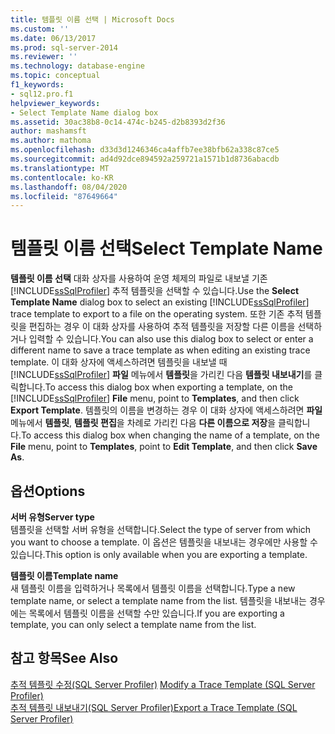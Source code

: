 ```yaml
---
title: 템플릿 이름 선택 | Microsoft Docs
ms.custom: ''
ms.date: 06/13/2017
ms.prod: sql-server-2014
ms.reviewer: ''
ms.technology: database-engine
ms.topic: conceptual
f1_keywords:
- sql12.pro.f1
helpviewer_keywords:
- Select Template Name dialog box
ms.assetid: 30ac38b8-0c14-474c-b245-d2b8393d2f36
author: mashamsft
ms.author: mathoma
ms.openlocfilehash: d33d3d1246346ca4affb7ee38bfb62a338c87ce5
ms.sourcegitcommit: ad4d92dce894592a259721a1571b1d8736abacdb
ms.translationtype: MT
ms.contentlocale: ko-KR
ms.lasthandoff: 08/04/2020
ms.locfileid: "87649664"
---
```

# <a name="select-template-name"></a><span data-ttu-id="edc2e-102">템플릿 이름 선택</span><span class="sxs-lookup"><span data-stu-id="edc2e-102">Select Template Name</span></span>
  <span data-ttu-id="edc2e-103">**템플릿 이름 선택** 대화 상자를 사용하여 운영 체제의 파일로 내보낼 기존 [!INCLUDE[ssSqlProfiler](../includes/sssqlprofiler-md.md)] 추적 템플릿을 선택할 수 있습니다.</span><span class="sxs-lookup"><span data-stu-id="edc2e-103">Use the **Select Template Name** dialog box to select an existing [!INCLUDE[ssSqlProfiler](../includes/sssqlprofiler-md.md)] trace template to export to a file on the operating system.</span></span> <span data-ttu-id="edc2e-104">또한 기존 추적 템플릿을 편집하는 경우 이 대화 상자를 사용하여 추적 템플릿을 저장할 다른 이름을 선택하거나 입력할 수 있습니다.</span><span class="sxs-lookup"><span data-stu-id="edc2e-104">You can also use this dialog box to select or enter a different name to save a trace template as when editing an existing trace template.</span></span> <span data-ttu-id="edc2e-105">이 대화 상자에 액세스하려면 템플릿을 내보낼 때 [!INCLUDE[ssSqlProfiler](../includes/sssqlprofiler-md.md)] **파일** 메뉴에서 **템플릿**을 가리킨 다음 **템플릿 내보내기**를 클릭합니다.</span><span class="sxs-lookup"><span data-stu-id="edc2e-105">To access this dialog box when exporting a template, on the [!INCLUDE[ssSqlProfiler](../includes/sssqlprofiler-md.md)] **File** menu, point to **Templates**, and then click **Export Template**.</span></span> <span data-ttu-id="edc2e-106">템플릿의 이름을 변경하는 경우 이 대화 상자에 액세스하려면 **파일** 메뉴에서 **템플릿**, **템플릿 편집**을 차례로 가리킨 다음 **다른 이름으로 저장**을 클릭합니다.</span><span class="sxs-lookup"><span data-stu-id="edc2e-106">To access this dialog box when changing the name of a template, on the **File** menu, point to **Templates**, point to **Edit Template**, and then click **Save As**.</span></span>  
  
## <a name="options"></a><span data-ttu-id="edc2e-107">옵션</span><span class="sxs-lookup"><span data-stu-id="edc2e-107">Options</span></span>  
 <span data-ttu-id="edc2e-108">**서버 유형**</span><span class="sxs-lookup"><span data-stu-id="edc2e-108">**Server type**</span></span>  
 <span data-ttu-id="edc2e-109">템플릿을 선택할 서버 유형을 선택합니다.</span><span class="sxs-lookup"><span data-stu-id="edc2e-109">Select the type of server from which you want to choose a template.</span></span> <span data-ttu-id="edc2e-110">이 옵션은 템플릿을 내보내는 경우에만 사용할 수 있습니다.</span><span class="sxs-lookup"><span data-stu-id="edc2e-110">This option is only available when you are exporting a template.</span></span>  
  
 <span data-ttu-id="edc2e-111">**템플릿 이름**</span><span class="sxs-lookup"><span data-stu-id="edc2e-111">**Template name**</span></span>  
 <span data-ttu-id="edc2e-112">새 템플릿 이름을 입력하거나 목록에서 템플릿 이름을 선택합니다.</span><span class="sxs-lookup"><span data-stu-id="edc2e-112">Type a new template name, or select a template name from the list.</span></span> <span data-ttu-id="edc2e-113">템플릿을 내보내는 경우에는 목록에서 템플릿 이름을 선택할 수만 있습니다.</span><span class="sxs-lookup"><span data-stu-id="edc2e-113">If you are exporting a template, you can only select a template name from the list.</span></span>  
  
## <a name="see-also"></a><span data-ttu-id="edc2e-114">참고 항목</span><span class="sxs-lookup"><span data-stu-id="edc2e-114">See Also</span></span>  
 <span data-ttu-id="edc2e-115">[추적 템플릿 수정&#40;SQL Server Profiler&#41;](modify-a-trace-template-sql-server-profiler.md) </span><span class="sxs-lookup"><span data-stu-id="edc2e-115">[Modify a Trace Template &#40;SQL Server Profiler&#41;](modify-a-trace-template-sql-server-profiler.md) </span></span>  
 [<span data-ttu-id="edc2e-116">추적 템플릿 내보내기&#40;SQL Server Profiler&#41;</span><span class="sxs-lookup"><span data-stu-id="edc2e-116">Export a Trace Template &#40;SQL Server Profiler&#41;</span></span>](../tools/sql-server-profiler/export-a-trace-template-sql-server-profiler.md)  
  
  
